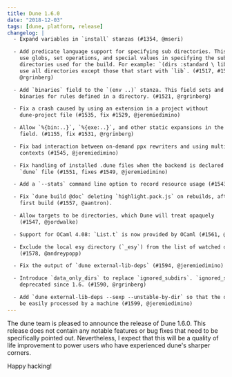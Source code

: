```yaml
---
title: Dune 1.6.0
date: "2018-12-03"
tags: [dune, platform, release]
changelog: |
  - Expand variables in `install` stanzas (#1354, @mseri)

  - Add predicate language support for specifying sub directories. This allows the
    use globs, set operations, and special values in specifying the sub
    directories used for the build. For example: `(dirs :standard \ lib*)` will
    use all directories except those that start with `lib`. (#1517, #1568,
    @rgrinberg)

  - Add `binaries` field to the `(env ..)` stanza. This field sets and overrides
    binaries for rules defined in a directory. (#1521, @rgrinberg)

  - Fix a crash caused by using an extension in a project without
    dune-project file (#1535, fix #1529, @jeremiedimino)

  - Allow `%{bin:..}`, `%{exe:..}`, and other static expansions in the `deps`
    field. (#1155, fix #1531, @rgrinberg)

  - Fix bad interaction between on-demand ppx rewriters and using multiple build
    contexts (#1545, @jeremiedimino)

  - Fix handling of installed .dune files when the backend is declared via a
    `dune` file (#1551, fixes #1549, @jeremiedimino)

  - Add a `--stats` command line option to record resource usage (#1543, @jeremiedimino)

  - Fix `dune build @doc` deleting `highlight.pack.js` on rebuilds, after the
    first build (#1557, @aantron).

  - Allow targets to be directories, which Dune will treat opaquely
    (#1547, @jordwalke)

  - Support for OCaml 4.08: `List.t` is now provided by OCaml (#1561, @ejgallego)

  - Exclude the local esy directory (`_esy`) from the list of watched directories
    (#1578, @andreypopp)

  - Fix the output of `dune external-lib-deps` (#1594, @jeremiedimino)

  - Introduce `data_only_dirs` to replace `ignored_subdirs`. `ignored_subdirs` is
    deprecated since 1.6. (#1590, @rgrinberg)

  - Add `dune external-lib-deps --sexp --unstable-by-dir` so that the output can
    be easily processed by a machine (#1599, @jeremiedimino)
---
```


The dune team is pleased to announce the release of Dune 1.6.0. This release does not contain any notable features or bug fixes that need to be specifically pointed out. Nevertheless, I expect that this will be a quality of life improvement to power users who have experienced dune's sharper corners.

Happy hacking!
